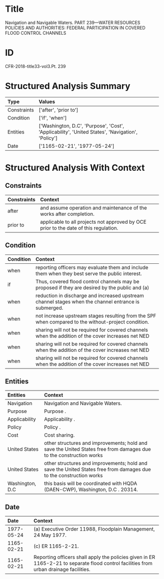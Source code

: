# Title

 Navigation and Navigable Waters. PART 239—WATER RESOURCES POLICIES AND AUTHORITIES: FEDERAL PARTICIPATION IN COVERED FLOOD CONTROL CHANNELS


# ID

 CFR-2018-title33-vol3.Pt. 239


# Structured Analysis Summary

| Type        | Values                                                                                           |
|:------------|:-------------------------------------------------------------------------------------------------|
| Constraints | ['after', 'prior to']                                                                            |
| Condition   | ['if', 'when']                                                                                   |
| Entities    | ['Washington, D.C', 'Purpose', 'Cost', 'Applicability', 'United States', 'Navigation', 'Policy'] |
| Date        | ['1165-02-21', '1977-05-24']                                                                     |


# Structured Analysis With Context

 


## Constraints

| Constraints   | Context                                                                               |
|:--------------|:--------------------------------------------------------------------------------------|
| after         | and assume operation and maintenance of the works after  completion.                  |
| prior to      | applicable to all projects not approved by OCE prior to  the date of this regulation. |


## Condition

| Condition   | Context                                                                                               |
|:------------|:------------------------------------------------------------------------------------------------------|
| when        | reporting officers may evaluate them and include them when  they best serve the public interest.      |
| if          | Thus, covered flood control channels may be proposed  if they are desired by the public and (a)       |
| when        | reduction in discharge and increased upstream channel stages when  the channel entrance is submerged. |
| when        | not increase upstream stages resulting from the SPF when  compared to the without-project condition.  |
| when        | sharing will not be required for covered channels when the addition of the cover increases net NED    |
| when        | sharing will not be required for covered channels when the addition of the cover increases net NED    |
| when        | sharing will not be required for covered channels when the addition of the cover increases net NED    |


## Entities

| Entities        | Context                                                                                                            |
|:----------------|:-------------------------------------------------------------------------------------------------------------------|
| Navigation      | Navigation  and Navigable Waters.                                                                                  |
| Purpose         | Purpose .                                                                                                          |
| Applicability   | Applicability .                                                                                                    |
| Policy          | Policy .                                                                                                           |
| Cost            | Cost  sharing.                                                                                                     |
| United States   | other structures and improvements; hold and save the United States free from damages due to the construction works |
| United States   | other structures and improvements; hold and save the United States free from damages due to the construction works |
| Washington, D.C | this basis will be coordinated with HQDA (DAEN-CWP), Washington, D.C . 20314.                                      |


## Date

| Date       | Context                                                                                                                                |
|:-----------|:---------------------------------------------------------------------------------------------------------------------------------------|
| 1977-05-24 | (a) Executive Order 11988, Floodplain Management, 24 May 1977.                                                                         |
| 1165-02-21 | (c) ER 1165-2-21.                                                                                                                      |
| 1165-02-21 | Reporting officers shall apply the policies given in ER 1165-2-21 to separate flood control facilities from urban drainage facilities. |


